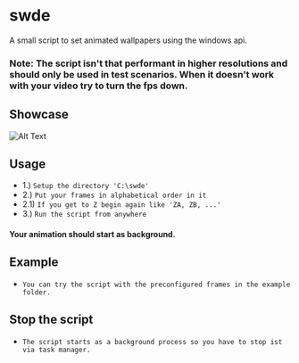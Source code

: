 # swde
A small script to set animated wallpapers using the windows api.

### Note: The script isn't that performant in higher resolutions and should only be used in test scenarios. When it doesn't work with your video try to turn the fps down.

## Showcase
![Alt Text](https://github.com/Flederossi/swde/blob/main/animation.gif)

## Usage
* 1.)     ```Setup the directory 'C:\swde'```
* 2.)     ```Put your frames in alphabetical order in it```
* 2.1)    ```If you get to Z begin again like 'ZA, ZB, ...'```
* 3.)     ```Run the script from anywhere```
#### Your animation should start as background.

## Example
* ```You can try the script with the preconfigured frames in the example folder.```

## Stop the script
* ```The script starts as a background process so you have to stop ist via task manager.```
